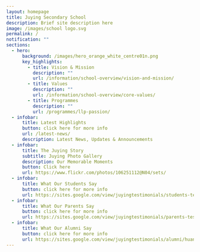 ```yaml
---
layout: homepage
title: Juying Secondary School
description: Brief site description here
image: /images/school logo.svg
permalink: /
notification: ""
sections:
  - hero:
      background: /images/hero_orange_white_centre01n.png
      key_highlights:
        - title: Vision & Mission
          description: ""
          url: /information/school-overview/vision-and-mission/
        - title: Values
          description: ""
          url: /information/school-overview/core-values/
        - title: Programmes
          description: ""
          url: /programmes/llp-passion/
  - infobar:
      title: Latest Highlights
      button: click here for more info
      url: /latest-news/
      description: Latest News, Updates & Announcements
  - infobar:
      title: The Juying Story
      subtitle: Juying Photo Gallery
      description: Our Memorable Moments
      button: Click here
      url: https://www.flickr.com/photos/106251112@N04/sets/
  - infobar:
      title: What Our Students Say
      button: click here for more info
      url: https://sites.google.com/view/juyingtestimonials/students-testimonials/2022/charis-king-s4
  - infobar:
      title: What Our Parents Say
      button: click here for more info
      url: https://sites.google.com/view/juyingtestimonials/parents-testimonials/2021/mdm-nancy-lim
  - infobar:
      title: What Our Alumni Say
      button: click here for more info
      url: https://sites.google.com/view/juyingtestimonials/alumni/huang-rui-jia
---
```

